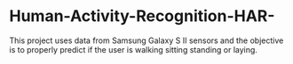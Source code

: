 # Human-Activity-Recognition-HAR-
This project uses data from Samsung Galaxy S II sensors and the objective is to properly predict if the user is walking sitting standing or laying.
